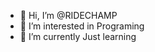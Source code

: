 - 👋 Hi, I’m @RIDECHAMP
- 👀 I’m interested in Programing
- 🌱 I’m currently Just learning

<!---
RIDECHAMP/RIDECHAMP is a ✨ special ✨ repository because its `README.md` (this file) appears on your GitHub profile.
You can click the Preview link to take a look at your changes.
--->
